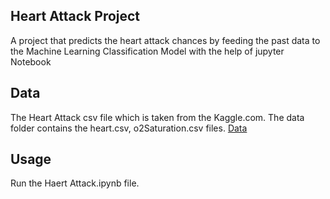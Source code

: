 ## Heart Attack Project
 A project that predicts the heart attack chances by feeding the past data to the Machine Learning Classification Model with the help of jupyter Notebook                   
## Data
The Heart Attack csv file which is taken from the Kaggle.com. The data folder contains the heart.csv, o2Saturation.csv files. [Data](https://www.kaggle.com/datasets/rashikrahmanpritom/heart-attack-analysis-prediction-dataset)

## Usage 
Run the Haert Attack.ipynb file.
